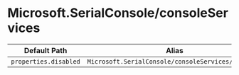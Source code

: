 # Microsoft.SerialConsole/consoleServices

| Default Path | Alias |
|---|---|
| `properties.disabled` | `Microsoft.SerialConsole/consoleServices/disabled` |

